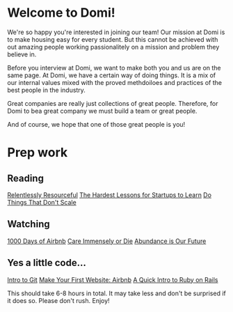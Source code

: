 Welcome to Domi!
====================

We're so happy you're interested in joining our team! Our mission at Domi is to make housing easy for every student. But this cannot be achieved with out amazing people working passionalitely on a mission and problem they believe in. 

Before you interview at Domi, we want to make both you and us are on the same page. At Domi, we have a certain way of doing things. It is a mix of our internal values mixed with the proved methdoiloes and practices of the best people in the industry.

Great companies are really just collections of great people. Therefore, for Domi to bea great company we must build a team or great people. 

And of course, we hope that one of those great people is you!

Prep work
====================

Reading
---------------------

[Relentlessly Resourceful](http://www.paulgraham.com/relres.html)
[The Hardest Lessons for Startups to Learn](http://paulgraham.com/startuplessons.html)
[Do Things That Don't Scale](http://paulgraham.com/ds.html)

Watching
---------------------

[1000 Days of Airbnb](https://www.youtube.com/watch?v=L03vBkOKTrc)
[Care Immensely or Die](https://www.youtube.com/watch?v=7lvur6cUJGs)
[Abundance is Our Future](https://www.youtube.com/watch?v=BltRufe5kkI)

Yes a little code...
---------------------
[Intro to Git](https://www.codeschool.com/courses/try-git)
[Make Your First Website: Airbnb](http://www.codecademy.com/skills/prototyping)
[A Quick Intro to Ruby on Rails](http://www.codelearn.org/)


This should take 6-8 hours in total. It may take less and don't be surprised if it does so. Please don't rush. Enjoy! 


